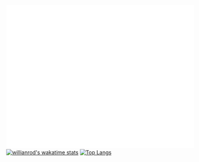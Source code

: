 ![Metrics](https://github.com/Branel/Branel/blob/main/github-metrics.svg) <br/>
[![willianrod's wakatime stats](https://github-readme-stats.vercel.app/api/wakatime?username=Branel&theme=dark)](https://github.com/anuraghazra/github-readme-stats)
[![Top Langs](https://github-readme-stats.vercel.app/api/top-langs/?username=branel&theme=dark&layout=compact)](https://github.com/anuraghazra/github-readme-stats)<br/>


